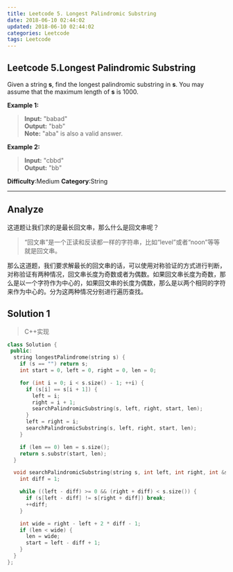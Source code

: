 ```yaml
---
title: Leetcode 5. Longest Palindromic Substring
date: 2018-06-10 02:44:02
updated: 2018-06-10 02:44:02
categories: Leetcode
tags: Leetcode
---
```

## Leetcode 5.Longest Palindromic Substring  
Given a string  **s**, find the longest palindromic substring in  **s**. You may assume that the maximum length of  **s**  is 1000.

**Example 1:**
> **Input:** "babad"  
> **Output:** "bab"  
> **Note:** "aba" is also a valid answer. 

**Example 2:**
> **Input:** "cbbd"  
> **Output:** "bb"

**Difficulty**:Medium
**Category**:String

<!--more-->
*****

## Analyze
这道题让我们求的是最长回文串，那么什么是回文串呢？
> “回文串”是一个正读和反读都一样的字符串，比如“level”或者“noon”等等就是回文串。  

那么这道题，我们要求解最长的回文串的话，可以使用对称验证的方式进行判断，对称验证有两种情况，回文串长度为奇数或者为偶数。如果回文串长度为奇数，那么是以一个字符作为中心的，如果回文串的长度为偶数，那么是以两个相同的字符来作为中心的。分为这两种情况分别进行遍历查找。

## Solution 1
> C++实现  

```cpp
class Solution {
 public:
  string longestPalindrome(string s) {
    if (s == "") return s;
    int start = 0, left = 0, right = 0, len = 0;

    for (int i = 0; i < s.size() - 1; ++i) {
      if (s[i] == s[i + 1]) {
        left = i;
        right = i + 1;
        searchPalindromicSubstring(s, left, right, start, len);
      }
      left = right = i;
      searchPalindromicSubstring(s, left, right, start, len);
    }

    if (len == 0) len = s.size();
    return s.substr(start, len);
  }

  void searchPalindromicSubstring(string s, int left, int right, int &start, int &len) {
    int diff = 1;

    while ((left - diff) >= 0 && (right + diff) < s.size()) {
      if (s[left - diff] != s[right + diff]) break;
      ++diff;
    }

    int wide = right - left + 2 * diff - 1;
    if (len < wide) {
      len = wide;
      start = left - diff + 1;
    }
  }
};

```